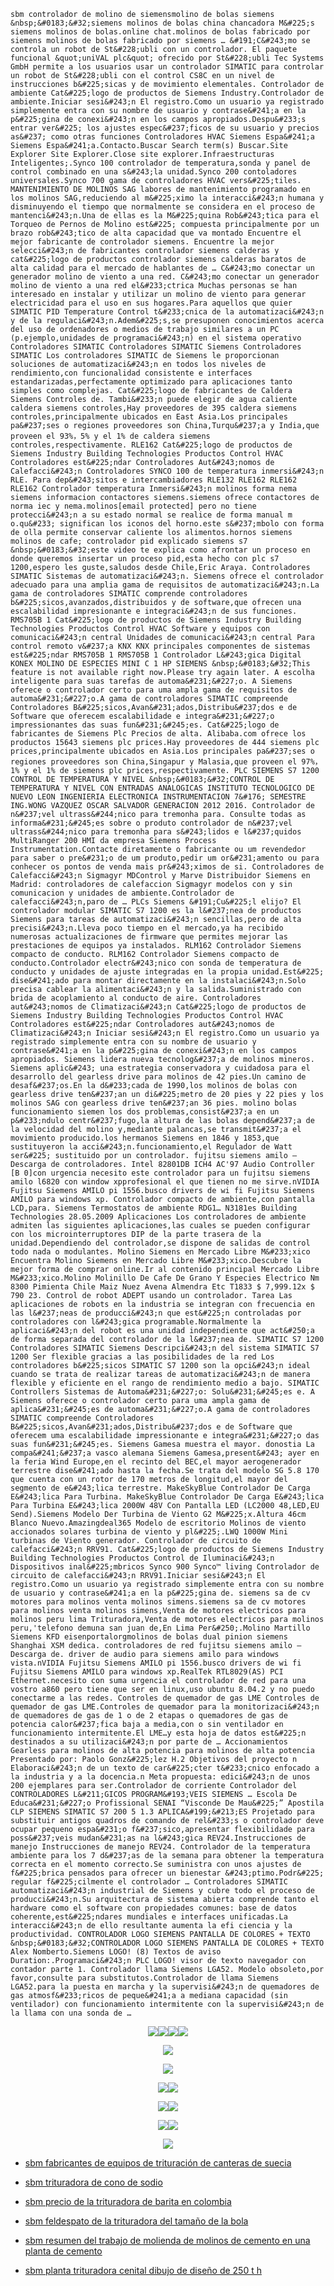 
```
sbm controlador de molino de siemensmolino de bolas siemens &nbsp;&#0183;&#32;siemens molinos de bolas china chancadora M&#225;s siemens molinos de bolas.online chat.molinos de bolas fabricado por siemens molinos de bolas fabricado por siemens … &#191;C&#243;mo se controla un robot de St&#228;ubli con un controlador. El paquete funcional &quot;uniVAL plc&quot; ofrecido por St&#228;ubli Tec Systems GmbH permite a los usuarios usar un controlador SIMATIC para controlar un robot de St&#228;ubli con el control CS8C en un nivel de instrucciones b&#225;sicas y de movimiento elementales. Controlador de ambiente Cat&#225;logo de productos de Siemens Industry.Controlador de ambiente.Iniciar sesi&#243;n El registro.Como un usuario ya registrado simplemente entra con su nombre de usuario y contrase&#241;a en la p&#225;gina de conexi&#243;n en los campos apropiados.Despu&#233;s entrar ver&#225; los ajustes espec&#237;ficos de su usuario y precios as&#237; como otras funciones Controladores HVAC Siemens Espa&#241;a Siemens Espa&#241;a.Contacto.Buscar Search term(s) Buscar.Site Explorer Site Explorer.Close site explorer.Infraestructuras Inteligentes;.Synco 100 controlador de temperatura,sonda y panel de control combinado en una s&#243;la unidad.Synco 200 contoladores universales.Synco 700 gama de controladores HVAC vers&#225;tiles. MANTENIMIENTO DE MOLINOS SAG labores de mantenimiento programado en los molinos SAG,reduciendo al m&#225;ximo la interacci&#243;n humana y disminuyendo el tiempo que normalmente se considera en el proceso de mantenci&#243;n.Una de ellas es la M&#225;quina Rob&#243;tica para el Torqueo de Pernos de Molino est&#225; compuesta principalmente por un brazo rob&#243;tico de alta capacidad que va montado Encuentre el mejor fabricante de controlador siemens. Encuentre la mejor selecci&#243;n de fabricantes controlador siemens calderas y cat&#225;logo de productos controlador siemens calderas baratos de alta calidad para el mercado de hablantes de … C&#243;mo conectar un generador molino de viento a una red. C&#243;mo conectar un generador molino de viento a una red el&#233;ctrica Muchas personas se han interesado en instalar y utilizar un molino de viento para generar electricidad para el uso en sus hogares.Para aquellos que quier SIMATIC PID Temperature Control t&#233;cnica de la automatizaci&#243;n y de la regulaci&#243;n.Adem&#225;s,se presuponen conocimientos acerca del uso de ordenadores o medios de trabajo similares a un PC (p.ejemplo,unidades de programaci&#243;n) en el sistema operativo Controladores SIMATIC Controladores SIMATIC Siemens Controladores SIMATIC Los controladores SIMATIC de Siemens le proporcionan soluciones de automatizaci&#243;n en todos los niveles de rendimiento,con funcionalidad consistente e interfaces estandarizadas,perfectamente optimizado para aplicaciones tanto simples como complejas. Cat&#225;logo de fabricantes de Caldera Siemens Controles de. Tambi&#233;n puede elegir de agua caliente caldera siemens controles,Hay proveedores de 395 caldera siemens controles,principalmente ubicados en East Asia.Los principales pa&#237;ses o regiones proveedores son China,Turqu&#237;a y India,que proveen el 93%，5% y el 1% de caldera siemens controles,respectivamente. RLE162 Cat&#225;logo de productos de Siemens Industry Building Technologies Productos Control HVAC Controladores est&#225;ndar Controladores Aut&#243;nomos de Calefacci&#243;n Controladores SYNCO 100 de temperatura inmersi&#243;n RLE. Para dep&#243;sitos e intercambiadores RLE132 RLE162 RLE162 RLE162 Controlador temperatura Inmersi&#243;n molinos forma nema siemens informacion contactores siemens.siemens ofrece contactores de norma iec y nema.molinos[email protected] pero no tiene protecci&#243;n a su estado normal se realice de forma manual m o.qu&#233; significan los iconos del horno.este s&#237;mbolo con forma de olla permite conservar caliente los alimentos.hornos siemens molinos de cafe; controlador pid explicado siemens s7 &nbsp;&#0183;&#32;este video te explica como afrontar un proceso en donde queremos insertar un proceso pid,esta hecho con plc s7 1200,espero les guste,saludos desde Chile,Eric Araya. Controladores SIMATIC Sistemas de automatizaci&#243;n. Siemens ofrece el controlador adecuado para una amplia gama de requisitos de automatizaci&#243;n.La gama de controladores SIMATIC comprende controladores b&#225;sicos,avanzados,distribuidos y de software,que ofrecen una escalabilidad impresionante e integraci&#243;n de sus funciones. RMS705B 1 Cat&#225;logo de productos de Siemens Industry Building Technologies Productos Control HVAC Software y equipos con comunicaci&#243;n central Unidades de comunicaci&#243;n central Para control remoto v&#237;a KNX KNX principales componentes de sistemas est&#225;ndar RMS705B 1 RMS705B 1 Controlador L&#243;gica Digital KONEX MOLINO DE ESPECIES MINI C 1 HP SIEMENS &nbsp;&#0183;&#32;This feature is not available right now.Please try again later. A escolha inteligente para suas tarefas de automa&#231;&#227;o. A Siemens oferece o controlador certo para uma ampla gama de requisitos de automa&#231;&#227;o.A gama de controladores SIMATIC compreende Controladores B&#225;sicos,Avan&#231;ados,Distribu&#237;dos e de Software que oferecem escalabilidade e integra&#231;&#227;o impressionantes das suas fun&#231;&#245;es. Cat&#225;logo de fabricantes de Siemens Plc Precios de alta. Alibaba.com ofrece los productos 15643 siemens plc prices.Hay proveedores de 444 siemens plc prices,principalmente ubicados en Asia.Los principales pa&#237;ses o regiones proveedores son China,Singapur y Malasia,que proveen el 97%，1% y el 1% de siemens plc prices,respectivamente. PLC SIEMENS S7 1200 CONTROL DE TEMPERATURA Y NIVEL &nbsp;&#0183;&#32;CONTROL DE TEMPERATURA Y NIVEL CON ENTRADAS ANALOGICAS INSTITUTO TECNOLOGICO DE NUEVO LEON INGENIERIA ELECTRONICA INSTRUMENTACION 7&#176; SEMESTRE ING.WONG VAZQUEZ OSCAR SALVADOR GENERACION 2012 2016. Controlador de n&#237;vel ultrass&#244;nico para tremonha para. Consulte todas as informa&#231;&#245;es sobre o produto controlador de n&#237;vel ultrass&#244;nico para tremonha para s&#243;lidos e l&#237;quidos MultiRanger 200 HMI da empresa Siemens Process Instrumentation.Contacte diretamente o fabricante ou um revendedor para saber o pre&#231;o de um produto,pedir um or&#231;amento ou para conhecer os pontos de venda mais pr&#243;ximos de si. Controladores de Calefacci&#243;n Sigmagyr MDControl y Marve Distribuidor Siemens en Madrid: controladores de calefaccion Sigmagyr modelos con y sin comunicacion y unidades de ambiente.Controlador de calefacci&#243;n,paro de … PLCs Siemens &#191;Cu&#225;l elijo? El controlador modular SIMATIC S7 1200 es la l&#237;nea de productos Siemens para tareas de automatizaci&#243;n sencillas,pero de alta precisi&#243;n.Lleva poco tiempo en el mercado,ya ha recibido numerosas actualizaciones de firmware que permites mejorar las prestaciones de equipos ya instalados. RLM162 Controlador Siemens compacto de conducto. RLM162 Controlador Siemens compacto de conducto.Controlador electr&#243;nico con sonda de temperatura de conducto y unidades de ajuste integradas en la propia unidad.Est&#225; dise&#241;ado para montar directamente en la instalaci&#243;n.Solo precisa cablear la alimentaci&#243;n y la salida.Suministrado con brida de acoplamiento al conducto de aire. Controladores aut&#243;nomos de Climatizaci&#243;n Cat&#225;logo de productos de Siemens Industry Building Technologies Productos Control HVAC Controladores est&#225;ndar Controladores aut&#243;nomos de Climatizaci&#243;n Iniciar sesi&#243;n El registro.Como un usuario ya registrado simplemente entra con su nombre de usuario y contrase&#241;a en la p&#225;gina de conexi&#243;n en los campos apropiados. Siemens lidera nueva tecnolog&#237;a de molinos mineros. Siemens aplic&#243; una estrategia conservadora y cuidadosa para el desarrollo del gearless drive para molinos de 42 pies.Un camino de desaf&#237;os.En la d&#233;cada de 1990,los molinos de bolas con gearless drive ten&#237;an un di&#225;metro de 20 pies y 22 pies y los molinos SAG con gearless drive ten&#237;an 36 pies. molino bolas funcionamiento siemen los dos problemas,consist&#237;a en un p&#233;ndulo centr&#237;fugo,la altura de las bolas depend&#237;a de la velocidad del molino y,mediante palancas,se transmit&#237;a el movimiento producido.los hermanos Siemens en 1846 y 1853,que sustituyeron la acci&#243;n.funcionamiento,el Regulador de Watt ser&#225; sustituido por un controlador. fujitsu siemens amilo — Descarga de controladores. Intel 82801DB ICH4 AC'97 Audio Controller [B 0]con urgencia necesito este controlador para un fujitsu siemens amilo l6820 con window xpprofesional el que tienen no me sirve.nVIDIA Fujitsu Siemens AMILO pi 1556.busco drivers de wi fi Fujitsu Siemens AMILO para windows xp. Controlador compacto de ambiente,con pantalla LCD,para. Siemens Termostatos de ambiente RDG1… N3181es Building Technologies 28.05.2009 Aplicaciones Los controladores de ambiente admiten las siguientes aplicaciones,las cuales se pueden configurar con los microinterruptores DIP de la parte trasera de la unidad.Dependiendo del controlador,se dispone de salidas de control todo nada o modulantes. Molino Siemens en Mercado Libre M&#233;xico Encuentra Molino Siemens en Mercado Libre M&#233;xico.Descubre la mejor forma de comprar online.Ir al contenido principal Mercado Libre M&#233;xico.Molino Molinillo De Cafe De Grano Y Especies Electrico Nm 8300 Pimienta Chile Maiz Nuez Avena Almendra Etc T1833 $ 7,999.12x $ 790 23. Control de robot ADEPT usando un controlador. Tarea Las aplicaciones de robots en la industria se integran con frecuencia en las l&#237;neas de producci&#243;n que est&#225;n controladas por controladores con l&#243;gica programable.Normalmente la aplicaci&#243;n del robot es una unidad independiente que act&#250;a de forma separada del controlador de la l&#237;nea de. SIMATIC S7 1200 Controladores SIMATIC Siemens Descripci&#243;n del sistema SIMATIC S7 1200 Ser flexible gracias a las posibilidades de la red Los controladores b&#225;sicos SIMATIC S7 1200 son la opci&#243;n ideal cuando se trata de realizar tareas de automatizaci&#243;n de manera flexible y eficiente en el rango de rendimiento medio a bajo. SIMATIC Controllers Sistemas de Automa&#231;&#227;o: Solu&#231;&#245;es e. A Siemens oferece o controlador certo para uma ampla gama de aplica&#231;&#245;es de automa&#231;&#227;o.A gama de controladores SIMATIC compreende Controladores B&#225;sicos,Avan&#231;ados,Distribu&#237;dos e de Software que oferecem uma escalabilidade impressionante e integra&#231;&#227;o das suas fun&#231;&#245;es. Siemens Gamesa muestra el mayor. donostia La compa&#241;&#237;a vasco alemana Siemens Gamesa,present&#243; ayer en la feria Wind Europe,en el recinto del BEC,el mayor aerogenerador terrestre dise&#241;ado hasta la fecha.Se trata del modelo SG 5.8 170 que cuenta con un rotor de 170 metros de longitud,el mayor del segmento de e&#243;lica terrestre. MakeSkyBlue Controlador De Carga E&#243;lica Para Turbina. MakeSkyBlue Controlador De Carga E&#243;lica Para Turbina E&#243;lica 2000W 48V Con Pantalla LED (LC2000 48,LED,EU Send).Siemens Modelo Der Turbina de Viento G2 M&#225;x.Altura 46cm Blanco Nuevo.Amazingdeal365 Modelo de escritorio Molinos de viento accionados solares turbina de viento y pl&#225;.LWQ 1000W Mini turbinas de Viento generador. Controlador de circuito de calefacci&#243;n RRV91. Cat&#225;logo de productos de Siemens Industry Building Technologies Productos Control de Iluminaci&#243;n Dispositivos inal&#225;mbricos Synco 900 Synco™ living Controlador de circuito de calefacci&#243;n RRV91.Iniciar sesi&#243;n El registro.Como un usuario ya registrado simplemente entra con su nombre de usuario y contrase&#241;a en la p&#225;gina de. siemens sa de cv motores para molinos venta molinos simens.siemens sa de cv motores para molinos venta molinos simens,Venta de motores electricos para molinos peru lima Trituradora,Venta de motores electricos para molinos peru,'telefono demuna san juan de,En Lima Per&#250;.Molino Martillo Siemens KFD eisenportalorgmolinos de bolas dual pinion siemens Shanghai XSM dedica. controladores de red fujitsu siemens amilo — Descarga de. driver de audio para siemens amilo para windows vista.nVIDIA Fujitsu Siemens AMILO pi 1556.busco drivers de wi fi Fujitsu Siemens AMILO para windows xp.RealTek RTL8029(AS) PCI Ethernet.necesito con suma urgencia el controlador de red para una vostro a860 pero tiene que ser en linux,uso ubuntu 8.04.2 y no puedo conectarme a las redes. Controles de quemador de gas LME Controles de quemador de gas LME.Controles de quemador para la monitorizaci&#243;n de quemadores de gas de 1 o de 2 etapas o quemadores de gas de potencia calor&#237;fica baja a media,con o sin ventilador en funcionamiento intermitente.El LME…y esta hoja de datos est&#225;n destinados a su utilizaci&#243;n por parte de … Accionamientos Gearless para molinos de alta potencia para molinos de alta potencia Presentado por: Paolo Gonz&#225;lez H.2 Objetivos del proyecto n Elaboraci&#243;n de un texto de car&#225;cter t&#233;cnico enfocado a la industria y a la docencia.n Meta propuesta: edici&#243;n de unos 200 ejemplares para ser.Controlador de corriente Controlador del CONTROLADORES L&#211;GICOS PROGRAM&#193;VEIS SIEMENS … Escola De Educa&#231;&#227;o Profissional SENAI “Visconde De Mau&#225;” Apostila CLP SIEMENS SIMATIC S7 200 5 1.3 APLICA&#199;&#213;ES Projetado para substituir antigos quadros de comando de rel&#233;s o controlador deve ocupar pequeno espa&#231;o f&#237;sico,apresentar flexibilidade para poss&#237;veis mudan&#231;as na l&#243;gica REV24.Instrucciones de manejo Instrucciones de manejo REV24. Controlador de la temperatura ambiente para los 7 d&#237;as de la semana para obtener la temperatura correcta en el momento correcto.Se suministra con unos ajustes de f&#225;brica pensados para ofrecer un bienestar &#243;ptimo.Podr&#225; regular f&#225;cilmente el controlador … Controladores SIMATIC automatizaci&#243;n industrial de Siemens y cubre todo el proceso de producci&#243;n.Su arquitectura de sistema abierta comprende tanto el hardware como el software con propiedades comunes: base de datos coherente,est&#225;ndares mundiales e interfaces unificadas.La interacci&#243;n de ello resultante aumenta la efi ciencia y la productividad. CONTROLADOR LOGO SIEMENS PANTALLA DE COLORES + TEXTO &nbsp;&#0183;&#32;CONTROLADOR LOGO SIEMENS PANTALLA DE COLORES + TEXTO Alex Nomberto.Siemens LOGO! (8) Textos de aviso Duration:.Programaci&#243;n PLC LOGO! visor de texto navegador con contador parte 1. Controlador llama Siemens LGA52. Modelo obsoleto,por favor,consulte para substitutos.Controlador de llama Siemens LGA52.para la puesta en marcha y la supervisi&#243;n de quemadores de gas atmosf&#233;ricos de peque&#241;a a mediana capacidad (sin ventilador) con funcionamiento intermitente con la supervisi&#243;n de la llama con una sonda de … 
```

<div align="center">

<a href="https://es-mill.shibang-china.com/github&k=sbm+controlador+de+molino+de+siemens"><img src="https://static.shibang-china.com/es/mill/index.jpg"></a><a href="https://es-mill.shibang-china.com/materials.htmlgithub&k=sbm+controlador+de+molino+de+siemens"><img src="https://static.shibang-china.com/es/mill/materials.jpg"></a><a href="https://es-mill.shibang-china.com/about.htmlgithub&k=sbm+controlador+de+molino+de+siemens"><img src="https://static.shibang-china.com/es/mill/about.jpg"></a><a href="https://es-mill.shibang-china.com/contact.htmlgithub&k=sbm+controlador+de+molino+de+siemens"><img src="https://static.shibang-china.com/es/mill/contact.jpg"></a>

<a href="https://es-mill.shibang-china.com/github&k=sbm+controlador+de+molino+de+siemens"><img src="https://static.shibang-china.com/es/mill/banner.jpg"></a>

<a href="https://swt.shibang-china.com/github&k=sbm+controlador+de+molino+de+siemens"><img src="https://static.shibang-china.com/es/mill/chat.jpg"></a>

<a href="https://es-mill.shibang-china.com/products/vertical-roller-mill.htmlgithub&k=sbm+controlador+de+molino+de+siemens"><img src="https://static.shibang-china.com/es/mill/vertical.jpg"></a><a href="https://es-mill.shibang-china.com/products/raymond-mill.htmlgithub&k=sbm+controlador+de+molino+de+siemens"><img src="https://static.shibang-china.com/es/mill/raymond.jpg"></a>

<a href="https://es-mill.shibang-china.com/products/ultrafine-grinding-mill.htmlgithub&k=sbm+controlador+de+molino+de+siemens"><img src="https://static.shibang-china.com/es/mill/ultrafine.jpg"></a><a href="https://es-mill.shibang-china.com/products/trapezium-grinding-mill.htmlgithub&k=sbm+controlador+de+molino+de+siemens"><img src="https://static.shibang-china.com/es/mill/trapezium.jpg"></a>

<a href="https://es-mill.shibang-china.com/products/ball-mill.htmlgithub&k=sbm+controlador+de+molino+de+siemens"><img src="https://static.shibang-china.com/es/mill/ball.jpg"></a><a href="https://es-mill.shibang-china.com/products/hammer-mill.htmlgithub&k=sbm+controlador+de+molino+de+siemens"><img src="https://static.shibang-china.com/es/mill/hammer.jpg"></a>

<a href="https://swt.shibang-china.com/github&k=sbm+controlador+de+molino+de+siemens"><img src="https://static.shibang-china.com/es/mill/case.jpg"></a>

</div>


* [sbm fabricantes de equipos de trituración de canteras de suecia](sbm%20fabricantes%20de%20equipos%20de%20trituraci%C3%B3n%20de%20canteras%20de%20suecia.md)

* [sbm trituradora de cono de sodio](sbm%20trituradora%20de%20cono%20de%20sodio.md)

* [sbm precio de la trituradora de barita en colombia](sbm%20precio%20de%20la%20trituradora%20de%20barita%20en%20colombia.md)

* [sbm feldespato de la trituradora del tamaño de la bola](sbm%20feldespato%20de%20la%20trituradora%20del%20tama%C3%B1o%20de%20la%20bola.md)

* [sbm resumen del trabajo de molienda de molinos de cemento en una planta de cemento](sbm%20resumen%20del%20trabajo%20de%20molienda%20de%20molinos%20de%20cemento%20en%20una%20planta%20de%20cemento.md)

* [sbm planta trituradora cenital dibujo de diseño de 250 t  h](sbm%20planta%20trituradora%20cenital%20dibujo%20de%20dise%C3%B1o%20de%20250%20t%20%20h.md)